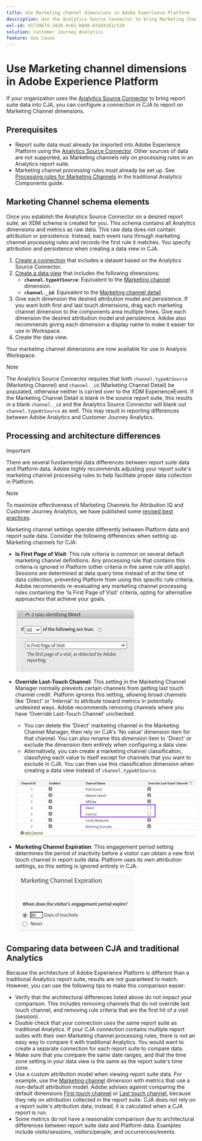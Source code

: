 ```yaml
---
title: Use Marketing channel dimensions in Adobe Experience Platform
description: Use the Analytics Source Connector to bring Marketing Channel processing rules into Adobe Experience Platform.
exl-id: d1739b7d-3410-4c61-bb08-03dd4161c529
solution: Customer Journey Analytics
feature: Use Cases
---
```

# Use Marketing channel dimensions in Adobe Experience Platform

If your organization uses the [Analytics Source Connector](https://experienceleague.adobe.com/docs/experience-platform/sources/connectors/adobe-applications/analytics.html) to bring report suite data into CJA, you can configure a connection in CJA to report on Marketing Channel dimensions.

## Prerequisites

* Report suite data must already be imported into Adobe Experience Platform using the [Analytics Source Connector](https://experienceleague.adobe.com/docs/experience-platform/sources/connectors/adobe-applications/analytics.html). Other sources of data are not supported, as Marketing channels rely on processing rules in an Analytics report suite.
* Marketing channel processing rules must already be set up. See [Processing rules for Marketing Channels](https://experienceleague.adobe.com/docs/analytics/admin/admin-tools/manage-report-suites/edit-report-suite/marketing-channels/c-rules.html?lang=en) in the traditional Analytics Components guide.

## Marketing Channel schema elements

Once you establish the Analytics Source Connector on a desired report suite, an XDM schema is created for you. This schema contains all Analytics dimensions and metrics as raw data. This raw data does not contain attribution or persistence. Instead, each event runs through marketing channel processing rules and records the first rule it matches. You specify attribution and persistence when creating a data view in CJA.

1. [Create a connection](/help/connections/create-connection.md) that includes a dataset based on the Analytics Source Connector.
2. [Create a data view](/help/data-views/create-dataview.md) that includes the following dimensions:
   * **`channel.typeAtSource`**: Equivalent to the [Marketing channel](https://experienceleague.adobe.com/docs/analytics/components/dimensions/marketing-channel.html) dimension.
   * **`channel._id`**: Equivalent to the [Marketing channel detail](https://experienceleague.adobe.com/docs/analytics/components/dimensions/marketing-detail.html)
3. Give each dimension the desired attribution model and persistence. If you want both first and last touch dimensions, drag each marketing channel dimension to the components area multiple times. Give each dimension the desired attribution model and persistence. Adobe also recommends giving each dimension a display name to make it easier for use in Workspace.
4. Create the data view.

Your marketing channel dimensions are now available for use in Analysis Workspace.

>[!NOTE]
>
> The Analytics Source Connector requires that both `channel.typeAtSource` (Marketing Channel) and `channel._id` (Marketing Channel Detail) be populated, otherwise neither is carried over to the XDM ExperienceEvent. If the Marketing Channel Detail is blank in the source report suite, this results in a blank `channel._id` and the Analytics Source Connector will blank out `channel.typeAtSource` as well. This may result in reporting differences between Adobe Analytics and Customer Journey Analytics.

## Processing and architecture differences

>[!IMPORTANT]
>
>There are several fundamental data differences between report suite data and Platform data. Adobe highly recommends adjusting your report suite's marketing channel processing rules to help facilitate proper data collection in Platform.

>[!NOTE]
>
>To maximize effectiveness of Marketing Channels for Attribution IQ and Customer Journey Analytics, we have published some [revised best practices](https://experienceleague.adobe.com/docs/analytics/components/marketing-channels/mchannel-best-practices.html).

Marketing channel settings operate differently between Platform data and report suite data. Consider the following differences when setting up Marketing channels for CJA:

* **Is First Page of Visit**: This rule criteria is common on several default marketing channel definitions. Any processing rule that contains this criteria is ignored in Platform (other criteria in the same rule still apply). Sessions are determined at data query time instead of at the time of data collection, preventing Platform from using this specific rule criteria. Adobe recommends re-evaluating any marketing channel processing rules containing the 'Is First Page of Visit' criteria, opting for alternative approaches that achieve your goals.
   
   ![First page of visit](../assets/first-page-of-visit.png)

* **Override Last-Touch Channel**: This setting in the Marketing Channel Manager normally prevents certain channels from getting last touch channel credit. Platform ignores this setting, allowing broad channels like 'Direct' or 'Internal' to attribute toward metrics in potentially undesired ways. Adobe recommends removing channels where you have 'Override Last-Touch Channel' unchecked.
  * You can delete the 'Direct' marketing channel in the Marketing Channel Manager, then rely on CJA's 'No value' dimension item for that channel. You can also rename this dimension item to 'Direct' or exclude the dimension item entirely when configuring a data view.
  * Alternatively, you can create a marketing channel classification, classifying each value to itself except for channels that you want to exclude in CJA. You can then use this classification dimension when creating a data view instead of `channel.typeAtSource`.

   ![Override last touch channel](../assets/override-last-touch-channel.png)

* **Marketing Channel Expiration**: This engagement period setting determines the period of inactivity before a visitor can obtain a new first touch channel in report suite data. Platform uses its own attribution settings, so this setting is ignored entirely in CJA.

   ![Marketing channel expiration](../assets/marketing-channel-expiration.png)

## Comparing data between CJA and traditional Analytics

Because the architecture of Adobe Experience Platform is different than a traditional Analytics report suite, results are not guaranteed to match. However, you can use the following tips to make this comparison easier:

* Verify that the architectural differences listed above do not impact your comparison. This includes removing channels that do not override last touch channel, and removing rule criteria that are the first hit of a visit (session).
* Double check that your connection uses the same report suite as traditional Analytics. If your CJA connection contains multiple report suites with their own Marketing channel processing rules, there is not an easy way to compare it with traditional Analytics. You would want to create a separate connection for each report suite to compare data.
* Make sure that you compare the same date ranges, and that the time zone setting in your data view is the same as the report suite's time zone.
* Use a custom attribution model when viewing report suite data. For example, use the [Marketing channel](https://experienceleague.adobe.com/docs/analytics/components/dimensions/marketing-channel.html) dimension with metrics that use a non-default attribution model. Adobe advises against comparing the default dimensions [First touch channel](https://experienceleague.adobe.com/docs/analytics/components/dimensions/first-touch-channel.html) or [Last touch channel](https://experienceleague.adobe.com/docs/analytics/components/dimensions/last-touch-channel.html), because they rely on attribution collected in the report suite. CJA does not rely on a report suite's attribution data; instead, it is calculated when a CJA report is run.
* Some metrics do not have a reasonable comparison due to architectural differences between report suite data and Platform data. Examples include visits/sessions, visitors/people, and occurrences/events.
